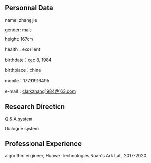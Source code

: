 
## Personnal Data

   name: zhang jie
   
   gender: male
   
   height: 167cm
   
   health：excellent
   
   birthdate：dec 8, 1984
   
   birthplace：china
   
   mobile：17791916495
   
   e-mail：clarkzhang1984@163.com

## Research Direction

   Q & A system 
   
   Dialogue system
   

## Professional Experience

   algorithm engineer, Huawei Technologies Noah's Ark Lab, 2017-2020




